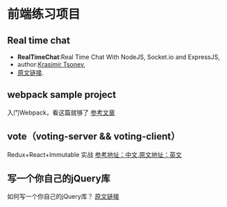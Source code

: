 
# 前端练习项目
## Real time chat
- **RealTimeChat**:Real Time Chat With NodeJS, Socket.io and ExpressJS,
- author:[Krasimir Tsonev](http://tutsplus.com/authors/krasimir-tsonev),
- [原文链接](http://code.tutsplus.com/tutorials/real-time-chat-with-nodejs-socketio-and-expressjs--net-31708#post_comments).


## webpack sample project
入门Webpack，看这篇就够了
[参考文章](http://blog.csdn.net/kun5706947/article/details/52596766)

## vote（voting-server && voting-client）
Redux+React+Immutable 实战
[参考地址：中文](http://www.kancloud.cn/digest/redux/71554),[原文地址：英文](http://teropa.info/blog/2015/09/10/full-stack-redux-tutorial.html)

## 写一个你自己的jQuery库
如何写一个你自己的jQuery库？
[原文链接](https://github.com/Lucifier129/Lucifier129.github.io/blob/master/lab/build-your-own-jquery-library.md)
